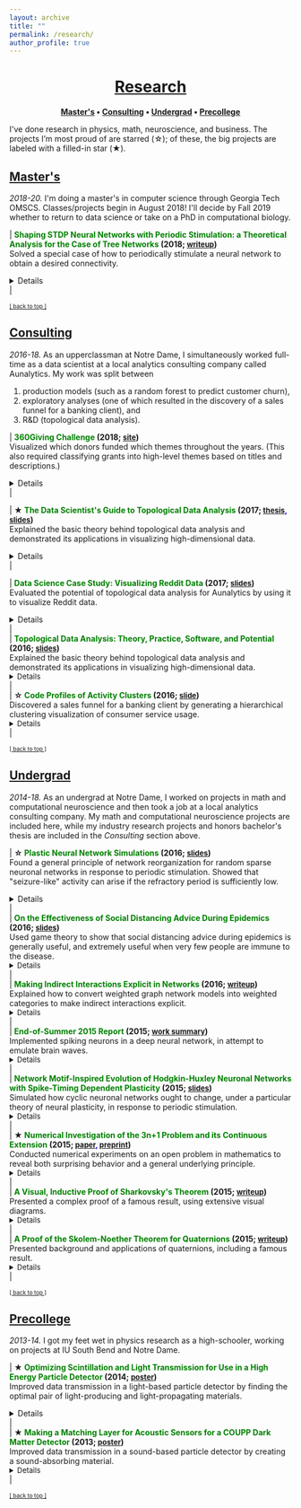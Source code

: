 ```yaml
---
layout: archive
title: ""
permalink: /research/
author_profile: true
--- 
```


# [<center>Research</center>](#top)

<center><b><font color="blue"><a href="http://www.jpskycak.com/research/#masters">Master's</a></font> • <font color="blue"><a href="http://www.jpskycak.com/research/#consulting">Consulting</a></font> • <font color="blue"><a href="http://www.jpskycak.com/research/#undergrad">Undergrad</a></font> • <font color="blue"><a href="http://www.jpskycak.com/research/#precollege">Precollege</a></font></b></center>

I've done research in physics, math, neuroscience, and business. The projects I’m most proud of are starred (☆); of these, the big projects are labeled with a filled-in star (★).

## [Master's](#masters)

<i>2018-20.</i> I'm doing a master's in computer science through Georgia Tech OMSCS. Classes/projects begin in August 2018! I'll decide by Fall 2019 whether to return to data science or take on a PhD in computational biology.  

| <b><font color="green">Shaping STDP Neural Networks with Periodic Stimulation: a Theoretical Analysis for the Case of Tree Networks</font> (2018; <font size="2" color="blue"><a href="https://jpskycak.github.io/files/jpskycak-shaping_stdp_neural_networks_with_periodic_stimulation.pdf">writeup</a></font>)</b><br> Solved a special case of how to periodically stimulate a neural network to obtain a desired connectivity.<br> <font size="2"><details><br> <u>Summary:</u><br> Coming soon.</details></font> |  

<font size="1" color="blue"><a href="http://www.jpskycak.com/research/#top">[ back to top ]</a></font>

## [Consulting](#consulting)

<i>2016-18.</i> As an upperclassman at Notre Dame, I simultaneously worked full-time as a data scientist at a local analytics consulting company called Aunalytics. My work was split between
1. production models (such as a random forest to predict customer churn),
2. exploratory analyses (one of which resulted in the discovery of a sales funnel for a banking client), and
3. R&D (topological data analysis).  

| <b><font color="green">360Giving Challenge</font> (2018; <font size="2" color="blue"><a href="https://jpskycak.github.io/360Giving-Challenge">site</a></font>)</b><br> Visualized which donors funded which themes throughout the years. (This also required classifying grants into high-level themes based on titles and descriptions.)<br> <font size="2"><details><br> <u>Summary:</u><br> Coming soon.</details></font> |  

| <b>★ <font color="green">The Data Scientist's Guide to Topological Data Analysis</font> (2017; <font size="2" color="blue"><a href="https://jpskycak.github.io/files/skycak-aunalytics-tdathesis.pdf">thesis</a>, <a href="https://jpskycak.github.io/files/skycak-aunalytics-tdathesis_talk.pdf">slides</a></font>)</b><br> Explained the basic theory behind topological data analysis and demonstrated its applications in visualizing high-dimensional data.<br> <font size="2"><details><br> <u>Advisors</u>: Mark Behrens (Notre Dame), Dave Cieslak (Aunalytics)<br><br> <u>Presented at</u>: Aunalytics tech department<br><br> <u>Summary:</u><br> Coming soon.</details></font> |  

| <b><font color="green">Data Science Case Study: Visualizing Reddit Data</font> (2017; <font size="2" color="blue"><a href="https://jpskycak.github.io/files/skycak-aunalytics-reddit.pdf">slides</a></font>)</b><br> Evaluated the potential of topological data analysis for Aunalytics by using it to visualize Reddit data.<br> <font size="2"><details><br> <u>Advisor</u>: Dave Cieslak (Aunalytics)<br><br> <u>Presented at</u>: Aunalytics tech department<br><br> <u>Summary:</u><br> Coming soon.</details></font> |  
| <b><font color="green">Topological Data Analysis: Theory, Practice, Software, and Potential</font> (2016; <font size="2" color="blue"><a href="https://jpskycak.github.io/files/skycak-aunalytics-tda.pdf">slides</a></font>)</b><br> Explained the basic theory behind topological data analysis and demonstrated its applications in visualizing high-dimensional data.<br> <font size="2"><details><br> <u>Advisor</u>: Dave Cieslak (Aunalytics)<br><br> <u>Presented at</u>: Aunalytics tech department<br><br> <u>Summary:</u><br> Coming soon.</details></font> |  
| <b>☆ <font color="green">Code Profiles of Activity Clusters</font> (2016; <font size="2" color="blue"><a href="https://jpskycak.github.io/files/skycak-aunalytics-salesfunnel.pdf">slide</a></font>)</b><br> Discovered a sales funnel for a banking client by generating a hierarchical clustering visualization of consumer service usage.<br> <font size="2"><details><br> <u>Advisor</u>: Dave Cieslak (Aunalytics)<br><br> <u>Presented at</u>: Client meeting<br><br> <u>Summary:</u><br> Coming soon.</details></font> |  

<font size="1" color="blue"><a href="http://www.jpskycak.com/research/#top">[ back to top ]</a></font>

## [Undergrad](#undergrad)

<i>2014-18.</i> As an undergrad at Notre Dame, I worked on projects in math and computational neuroscience and then took a job at a local analytics consulting company. My math and computational neuroscience projects are included here, while my industry research projects and honors bachelor's thesis are included in the <i>Consulting</i> section above.  

| <b>☆ <font color="green">Plastic Neural Network Simulations</font> (2016; <font size="2" color="blue"><a href="https://jpskycak.github.io/files/skycak-nd-stdp_simulations.pdf">slides</a></font>)</b><br> Found a general principle of network reorganization for random sparse neuronal networks in response to periodic stimulation. Showed that "seizure-like" activity can arise if the refractory period is sufficiently low.<br> <font size="2"><details><br> <u>Advisor</u>: Dervis Can Vural (Notre Dame)<br><br> <u>Presented at</u>: Many-Body Physics & Biology Group<br><br> <u>Summary:</u><br> Coming soon.</details></font> |  
| <b><font color="green">On the Effectiveness of Social Distancing Advice During Epidemics</font> (2016; <font size="2" color="blue"><a href="https://jpskycak.github.io/files/skycak-nd-gametheory.pdf">slides</a></font>)</b><br> Used game theory to show that social distancing advice during epidemics is generally useful, and extremely useful when very few people are immune to the disease.<br> <font size="2"><details><br> <u>Advisor</u>: Vijay Gupta (Notre Dame)<br><br> <u>Presented at</u>: EE 67045 (Static and Dynamic Game Theory)<br><br> <u>Summary:</u><br> Coming soon.</details></font> |  
| <b><font color="green">Making Indirect Interactions Explicit in Networks</font> (2016; <font size="2" color="blue"><a href="https://jpskycak.github.io/files/skycak-graphs_categories.pdf">writeup</a></font>)</b><br> Explained how to convert weighted graph network models into weighted categories to make indirect interactions explicit.<br> <font size="2"><details><br> <u>Summary:</u><br> Coming soon.</details></font> |  
| <b><font color="green">End-of-Summer 2015 Report</font> (2015; <font size="2" color="blue"><a href="https://jpskycak.github.io/files/skycak-lanl.pdf">work summary</a></font>)</b><br> Implemented spiking neurons in a deep neural network, in attempt to emulate brain waves.<br> <font size="2"><details><br> <u>Advisor</u>: Garrett Kenyon (Los Alamos National Lab)<br><br> <u>Summary:</u><br> Coming soon.</details></font> |  
| <b><font color="green">Network Motif-Inspired Evolution of Hodgkin-Huxley Neuronal Networks with Spike-Timing Dependent Plasticity</font> (2015; <font size="2" color="blue"><a href="https://jpskycak.github.io/files/skycak-nd-stdp_cosjam.pdf">slides</a></font>)</b><br> Simulated how cyclic neuronal networks ought to change, under a particular theory of neural plasticity, in response to periodic stimulation.<br> <font size="2"><details><br> <u>Advisor</u>: Dervis Can Vural (Notre Dame)<br><br> <u>Presented at</u>: Notre Dame College of Science Jamboree (COSJAM) 2015<br><br> <u>Summary:</u><br> Coming soon.</details></font> |  
| <b>★ <font color="green">Numerical Investigation of the 3n+1 Problem and its Continuous Extension</font> (2015; <font size="2" color="blue"><a href="https://jpskycak.github.io/files/skycak-nd-scientia.pdf">paper</a>, <a href="https://jpskycak.github.io/files/skycak-nd-scientia_preprint.pdf">preprint</a></font>)</b><br> Conducted numerical experiments on an open problem in mathematics to reveal both surprising behavior and a general underlying principle.<br> <font size="2"><details><br> <u>Advisor</u>: Jeff Diller (Notre Dame)<br><br> <u>Appeared in</u>: Scientia Journal of Undergraduate Research 2015<br><br> <u>Summary:</u><br> Coming soon.</details></font> |  
| <b><font color="green">A Visual, Inductive Proof of Sharkovsky's Theorem</font> (2015; <font size="2" color="blue"><a href="https://jpskycak.github.io/files/skycak-nd-sharkovsky.pdf">writeup</a></font>)</b><br> Presented a complex proof of a famous result, using extensive visual diagrams.<br> <font size="2"><details><br> <u>Advisor</u>: Jeff Diller (Notre Dame)<br><br> <u>Summary:</u><br> Coming soon.</details></font> |  
| <b><font color="green">A Proof of the Skolem-Noether Theorem for Quaternions</font> (2015; <font size="2" color="blue"><a href="https://jpskycak.github.io/files/skycak-nd-quaternions.pdf">writeup</a></font>)</b><br> Presented background and applications of quaternions, including a famous result.<br> <font size="2"><details><br> <u>Advisor</u>: Frank Connolly (Notre Dame)<br><br> <u>Summary:</u><br> Coming soon.</details></font> |  

<font size="1" color="blue"><a href="http://www.jpskycak.com/research/#top">[ back to top ]</a></font>

## [Precollege](#precollege)

<i>2013-14.</i> I got my feet wet in physics research as a high-schooler, working on projects at IU South Bend and Notre Dame.  

| <b>★ <font color="green">Optimizing Scintillation and Light Transmission for Use in a High Energy Particle Detector</font> (2014; <font size="2" color="blue"><a href="https://jpskycak.github.io/files/skycak-nd-particledetector.pdf">poster</a></font>)</b><br> Improved data transmission in a light-based particle detector by finding the optimal pair of light-producing and light-propagating materials.<br> <font size="2"><details><br> <u>Advisors</u>: Dan Karmgard, Mark Vigneault (Notre Dame)<br><br> <u>Collaborator</u>: Andrew Henderson (assisted in data collection)<br><br> <u>Presented at</u>: Indiana Junior Science and Humanities Symposium 2014, Northern Indiana Regional Science/Engineering Fair 2014<br><br> <u>Summary:</u><br> The Compact Muon Solenoid (CMS) detector is a general-purpose particle detector located on the Large Hadron Collider at CERN. It gathers particle collision data in the form of light: particle sprays pass through scintillating tiles lining the interior of the detector, causing the tiles to emit light, which is then wavelength-shifted and sent to the data processing center via fiber optic cables.<br><br> The goal of my project was to find the optimal pair of scintillating and wavelength-shifting plastics, to be replaced during the detector upgrade. Using a small radioactive source in a light-tight box, I collected a light output intensity histogram for each pair of scintillating and wavelength-shifting plastics, and found a pair which outperformed the pair previously used in the detector. I also found an optimal pairing for long optical fiber arrangements, where minimizing light attenuation becomes more important than maximizing light generation.</details></font> |  
| <b>★ <font color="green">Making a Matching Layer for Acoustic Sensors for a COUPP Dark Matter Detector</font> (2013; <font size="2" color="blue"><a href="https://jpskycak.github.io/files/skycak-iusb-particledetector.pdf">poster</a></font>)</b><br> Improved data transmission in a sound-based particle detector by creating a sound-absorbing material.<br> <font size="2"><details><br> <u>Advisor</u>: Ilan Levine (IU South Bend)<br><br> <u>Presented at</u>: Indiana Junior Science and Humanities Symposium 2013, Northern Indiana Regional Science/Engineering Fair 2013, Hoosier Science/Engineering Fair 2013, Intel International Science/Engineering Fair 2013, Indiana Academy of Science Talent Search 2013<br><br> <u>Summary:</u><br> The COUPP experiment at Fermilab attempts to detect dark matter by analyzing the sound of collisions in a superheated liquid. When a particle whizzing through the air collides with a particle of the liquid, the energy from the collision creates a bubble in the liquid, and the superheated temperature of the liquid allows the bubble to greatly expand. The formation and expansion of the bubble sends sound waves throughout the liquid, which are picked up by sound sensors attached to the container in which the liquid resides. Each particle has its own “bubble sound” fingerprint, and the sound data can be used to identify the type of particle involved in the collision.<br><br> The goal of my project was to create an intermediate material to put between the container and the sensors, that would increase sound transmission by better matching the "acoustic impedances" of the container and sensor and thus reducing the amount of reflected sound. I engineered a material with the correct acoustic impedance by mixing together varying amounts of tungsten powder and epoxy, and it unexpectedly damped the sound signal rather than amplifying it, possibly due to density fluctuations within the mixture. However, the sound-damping material still found use as a backing layer on the sensors, where it improved sound transmission by reducing excess vibrations and ringing within the sensors.</details></font> |  

<font size="1" color="blue"><a href="http://www.jpskycak.com/research/#top">[ back to top ]</a></font>
